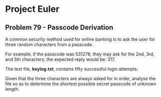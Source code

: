 # Project Euler

## Problem 79 - Passcode Derivation

A common security method used for online banking is to ask the user for three random characters from a passcode.

For example, if the passcode was 531278, they may ask for the 2nd, 3rd, and 5th characters; the expected reply would be: 317.

The text file, **keylog.txt**, contains fifty successful login attempts.

Given that the three characters are always asked for in order, analyse the file so as to determine the shortest possible secret passcode of unknown length.
